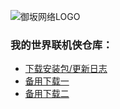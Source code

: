 ![御坂网络LOGO](https://i.loli.net/2021/03/27/XMajTeIt4YCBxwZ.png)  
### 我的世界联机侠仓库：
* [下载安装包/更新日志](https://github.com/xiaoyuban1213/lianjixia/releases)
* [备用下载一](https://hub.fastgit.org/xiaoyuban1213/lianjixia/releases)
* [备用下载二](https://xiaoyuban.lanzous.com/b0ddvx6qd)
